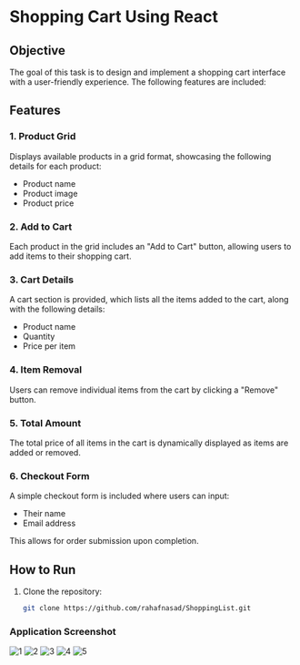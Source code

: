 # Shopping Cart Using React

## Objective

The goal of this task is to design and implement a shopping cart interface with a user-friendly experience. The following features are included:

## Features

### 1. Product Grid
Displays available products in a grid format, showcasing the following details for each product:
- Product name
- Product image
- Product price

### 2. Add to Cart
Each product in the grid includes an "Add to Cart" button, allowing users to add items to their shopping cart.

### 3. Cart Details
A cart section is provided, which lists all the items added to the cart, along with the following details:
- Product name
- Quantity
- Price per item

### 4. Item Removal
Users can remove individual items from the cart by clicking a "Remove" button.

### 5. Total Amount
The total price of all items in the cart is dynamically displayed as items are added or removed.

### 6. Checkout Form
A simple checkout form is included where users can input:
- Their name
- Email address

This allows for order submission upon completion.

## How to Run

1. Clone the repository:
   ```bash
   git clone https://github.com/rahafnasad/ShoppingList.git
   ```
 ### Application Screenshot
 ![1](https://github.com/user-attachments/assets/a24dfa32-26e5-496a-8ab4-4e163ccf6553)
 ![2](https://github.com/user-attachments/assets/14b1c065-7291-44bd-8816-127367397a72)
 ![3](https://github.com/user-attachments/assets/43976a43-0694-4053-ba2b-e15b4c136532)
 ![4](https://github.com/user-attachments/assets/27340a4a-41f0-4247-b5c4-fe6dcece565b)
 ![5](https://github.com/user-attachments/assets/f6c2e171-8fec-4850-8fb0-f024598df7c4)





